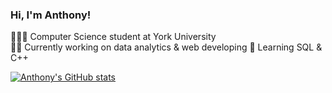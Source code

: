 ### Hi, I'm Anthony!

<!--
**antmskim/antmskim** is a ✨ _special_ ✨ repository because its `README.md` (this file) appears on your GitHub profile.

Here are some ideas to get you started:

- 🔭 I’m currently working on ...
- 🌱 I’m currently learning ...
- 👯 I’m looking to collaborate on ...
- 🤔 I’m looking for help with ...
- 💬 Ask me about ...
- 📫 How to reach me: ...
- 😄 Pronouns: ...
- ⚡ Fun fact: ...
-->
🧑🏻‍💻 Computer Science student at York University<br/>
✍🏻 Currently working on data analytics & web developing
👀 Learning SQL & C++

<!-- Github stats from https://github.com/anuraghazra/github-readme-stats -->
[![Anthony's GitHub stats](https://github-readme-stats.vercel.app/api?username=antmskim&count_private=true&show_icons=true&theme=dark&hide_rank=false)](https://github.com/anuraghazra/github-readme-stats)
